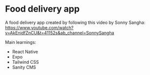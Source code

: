 # Food delivery app

A food delivery app created by following this video by Sonny Sangha: 
https://www.youtube.com/watch?v=AkEnidfZnCU&t=41152s&ab_channel=SonnySangha

Main learnings:
- React Native
- Expo
- Tailwind CSS
- Sanity CMS
